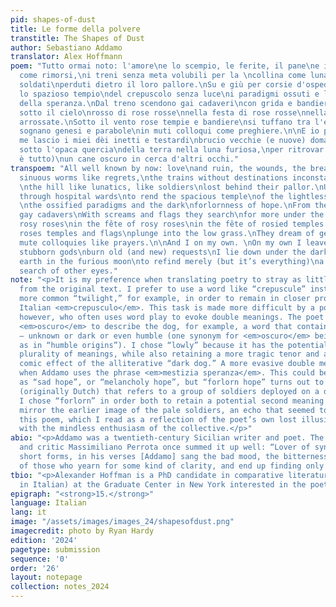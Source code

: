 ```yaml
---
pid: shapes-of-dust
title: Le forme della polvere
transtitle: The Shapes of Dust
author: Sebastiano Addamo
translator: Alex Hoffmann
poem: "Tutto ormai noto: l'amore\ne lo scempio, le ferite, il pane\ne i vermi sinuosi
  come rimorsi,\ni treni senza meta volubili per la \ncollina come lunatici, come
  soldati\nperduti dietro il loro pallore.\nSu e giù per corsie d'ospedali\nfendere
  lo spazioso tempio\ndel crepuscolo senza luce\ni paradigmi ossuti e l'oscura\nmestizia
  della speranza.\nDal treno scendono gai cadaveri\ncon grida e bandiere ne cercano\naltri
  sotto il cielo\nrosso di rose rosse\nnella festa di rose rosse\nnella festa di tempie
  arrossate.\nSotto il vento rose tempie e bandiere\nsi tuffano tra l'erba bassa.\nSi
  sognano genesi e parabole\nin muti colloqui come preghiere.\n\nE io per me.\nPer
  me lascio i miei dèi inetti e testardi\nbrucio vecchie (e nuove) domande\nmi ristendo
  sotto l'opaca quercia\ndella terra nella luna furiosa,\nper ritrovar soltanto (ma
  è tutto)\nun cane oscuro in cerca d'altri occhi."
transpoem: "All well known by now: love\nand ruin, the wounds, the bread\nand the
  sinuous worms like regrets,\nthe trains without destinations inconstant through
  \nthe hill like lunatics, like soldiers\nlost behind their pallor.\nUp and down
  through hospital wards\nto rend the spacious temple\nof the lightless crepuscule
  \nthe ossified paradigms and the dark\nforlornness of hope.\nFrom the train descend
  gay cadavers\nWith screams and flags they search\nfor more under the sky\nred with
  rosy roses\nin the fête of rosy roses\nin the fête of rosied temples.\nIn the wind
  roses temples and flags\nplunge into the low grass.\nThey dream of genesis and parables\nin
  mute colloquies like prayers.\n\nAnd I on my own. \nOn my own I leave my inept and
  stubborn gods\nburn old (and new) requests\nI lie down under the dark oak\nof the
  earth in the furious moon\nto refind merely (but it’s everything)\na lowly dog in
  search of other eyes."
note: "<p>It is my preference when translating poetry to stray as little as possible
  from the original text. I prefer to use a word like “crepuscule” instead of the
  more common “twilight,” for example, in order to remain in closer proximity to the
  Italian <em>crepusculo</em>. This task is made more difficult by a poet like Addamo,
  however, who often uses word play to evoke double meanings. The poet uses the adjective
  <em>oscuro</em> to describe the dog, for example, a word that contains many meanings
  — unknown or dark or even humble (one synonym for <em>oscuro</em> being <em>umile</em>,
  as in “humble origins”). I chose “lowly” because it has the potential to evoke a
  plurality of meanings, while also retaining a more tragic tenor and avoiding the
  comic effect of the alliterative “dark dog.” A more evasive double meaning occurs
  when Addamo uses the phrase <em>mestizia speranza</em>. This could be translated
  as “sad hope”, or “melancholy hope”, but “forlorn hope” turns out to be a phrase
  (originally Dutch) that refers to a group of soldiers deployed on a dangerous mission.
  I chose “forlorn” in order both to retain a potential second meaning and also to
  mirror the earlier image of the pale soldiers, an echo that seemed to fit well in
  this poem, which I read as a reflection of the poet’s own lost illusions in contrast
  with the mindless enthusiasm of the collective.</p>"
abio: "<p>Addamo was a twentieth-century Sicilian writer and poet. The Italian playwright
  and critic Massimiliano Perrota once summed it up well: “Lover of synthesis and
  short forms, in his verses [Addamo] sang the bad mood, the bitterness, the fury
  of those who yearn for some kind of clarity, and end up finding only negative truths…”</p>"
tbio: "<p>Alexander Hoffman is a PhD candidate in comparative literature (with a specialization
  in Italian) at the Graduate Center in New York interested in the poetics of pessimism.</p>"
epigraph: "<strong>15.</strong>"
language: Italian
lang: it
image: "/assets/images/images_24/shapesofdust.png"
imagecredit: photo by Ryan Hardy
edition: '2024'
pagetype: submission
sequence: '0'
order: '26'
layout: notepage
collection: notes_2024
---
```

